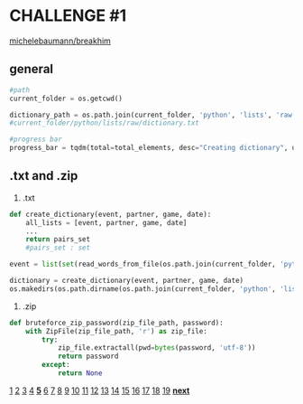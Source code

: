 # CHALLENGE #1

[michelebaumann/breakhim](/)

## general

```python
#path
current_folder = os.getcwd()

dictionary_path = os.path.join(current_folder, 'python', 'lists', 'raw', 'dictionary.txt')
#current_folder/python/lists/raw/dictionary.txt

#progress bar
progress_bar = tqdm(total=total_elements, desc="Creating dictionary", unit="pair")
```

## .txt and .zip

1. .txt

```python
def create_dictionary(event, partner, game, date):
    all_lists = [event, partner, game, date]
    ...
    return pairs_set
    #pairs_set : set

event = list(set(read_words_from_file(os.path.join(current_folder, 'python', 'lists', 'raw', 'event.txt'))))

dictionary = create_dictionary(event, partner, game, date)
os.makedirs(os.path.dirname(os.path.join(current_folder, 'python', 'lists', 'raw' 'dictionary.txt')), exist_ok=True)
```

1. .zip

```python
def bruteforce_zip_password(zip_file_path, password):
    with ZipFile(zip_file_path, 'r') as zip_file:
        try:
            zip_file.extractall(pwd=bytes(password, 'utf-8'))
            return password
        except:
            return None
```

[1](/presentation/final/1.md) [2](/presentation/final/2.md) [3](/presentation/final/3.md) [4](/presentation/final/4.md) **[5](/presentation/final/5.md)** [6](/presentation/final/6.md) [7](/presentation/final/7.md) [8](/presentation/final/8.md) [9](/presentation/final/9.md) [10](/presentation/final/10.md) [11](/presentation/final/11.md) [12](/presentation/final/12.md) [13](/presentation/final/13.md) [14](/presentation/final/14.md) [15](/presentation/final/15.md) [16](/presentation/final/16.md) [17](/presentation/final/17.md) [18](/presentation/final/18.md) [19](/presentation/final/19.md)
**[next](/presentation/final/6.md)**
